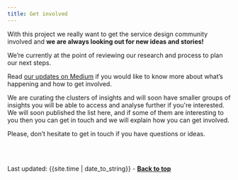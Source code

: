 ```yaml
---
title: Get involved
---
```



With this project we really want to get the service design community involved and **we are always looking out for new ideas and stories!**

We’re currently at the point of reviewing our research and process to plan our next steps. 

<p>Read <a href="https://practitionerstories.medium.com/" target="_blank">our updates on Medium</a> if you would like to know more about what’s happening and how to get involved.</p>

We are curating the clusters of insights and will soon have smaller groups of insights you will be able to access and analyse further if you're interested. We will soon published the list here, and if some of them are interesting to you then you can get in touch and we will explain how you can get involved.


Please, don’t hesitate to get in touch if you have questions or ideas. 


<br><br>

<div>Last updated: {{site.time | date_to_string}} - <a href="#"><strong>Back to top</strong></a></div>

